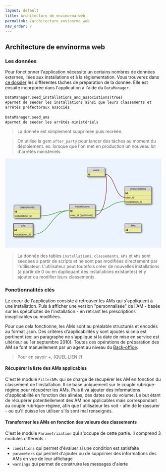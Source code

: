 ```yaml
---
layout: default
title: Architecture de envinorma-web
permalink: /architecture_envinorma_web
nav_order: 7
---
```


## Architecture de envinorma web

### Les données

Pour fonctionner l'application nécessite un certains nombres de données externes, liées aux installations et à la règlementation.
Vous trouverez dans [ce dossier](https://github.com/Envinorma/data-tasks) les différentes tâches de préparation de la donnée. Elle est ensuite incorporée dans l'application à l'aide du `DataManager`.

```
DataManager.seed_installations_and_associations(true)
#permet de seeder les installations ainsi que leurs classements et arrêtés préfectoraux associés

DataManager.seed_ams
#permet de seeder les arrêtés ministériels
```

> La donnée est simplement supprimée puis recréée.

> On utilise la gem `after_party` pour lancer des tâches au moment du déploiement. ex: lorsque que l'on met en production un nouveau lot d'arrêtés ministériels

![le schéma de la donnée](/assets/schema.png)

> La donnée des tables `installations`, `classements`, `APs` et `AMs` sont seedées à partir de scripts et ne sont pas modifiées directement par l'utilisateur. L'utilisateur peut toutefois créer de nouvelles installations (à partir de 0 ou en dupliquant des installations existantes) et y ajouter ou modifier leurs classements.

### Fonctionnalités clés

Le coeur de l'application consiste à retrouver les AMs qui s'appliquent à une installation. Puis à afficher une version "personnalisée" de l'AM - basée sur les spécificités de l'installation - en retirant les prescriptions innaplicables ou modifiées.

Pour que cela fonctionne, les AMs sont au préalable structurés et encodés au format .json. Des critères d'applicabilités y sont ajoutés si cela est pertinent (ex: un paragraphe ne s'applique si la date de mise en service est ultérieur au 1er septembre 2010). Toutes ces opérations de préparation des AM se font manuellement par un agent au niveau du [Back-office](https://envinorma-back-office.herokuapp.com/).

> Pour en savoir +, (QUEL LIEN ?)

#### Récupérer la liste des AMs applicables

C'est le module `FilterAMs` qui se charge de récupérer les AM en fonction du classement de l'installation. Il se base uniquement sur le couple rubrique-régime pour récupérer les AMs.
Puis il va ajouter des informations d'applicabilité en fonction des alinéas, des dates ou du volume. Le but étant de récupérer potentiellement des AM non applicables mais correspondant au couple rubrique-régime, afin que l'utilisateur les voit - afin de le rassurer - ou qu'il puisse les utiliser s'ils sont mal renseignés.

#### Transformer les AMs en fonction des valeurs des classements

C'est le module `Parametrization` qui s'occupe de cette partie. Il comprend 3 modules différents :

- `conditions` qui permet d'évaluer si une condition est satisfaite
- `parameters` qui permet d'ajouter ou de supprimer des informations des AMs en vue de leur affichage
- `warnings` qui permet de construire les messages d'alerte
